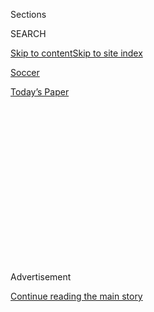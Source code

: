 <div id="app">

<div>

<div>

<div>

<div class="NYTAppHideMasthead css-1q2w90k e1suatyy0">

<div class="section css-ui9rw0 e1suatyy2">

<div class="css-eph4ug er09x8g0">

<div class="css-6n7j50">

</div>

<span class="css-1dv1kvn">Sections</span>

<div class="css-10488qs">

<span class="css-1dv1kvn">SEARCH</span>

</div>

[Skip to content](#site-content)[Skip to site
index](#site-index)

</div>

<div id="masthead-section-label" class="css-1wr3we4 eaxe0e00">

[Soccer](https://www.nytimes3xbfgragh.onion/section/sports/soccer)

</div>

<div class="css-10698na e1huz5gh0">

</div>

</div>

<div id="masthead-bar-one" class="section hasLinks css-15hmgas e1csuq9d3">

<div class="css-uqyvli e1csuq9d0">

</div>

<div class="css-1uqjmks e1csuq9d1">

</div>

<div class="css-9e9ivx">

[](https://myaccount.nytimes3xbfgragh.onion/auth/login?response_type=cookie&client_id=vi)

</div>

<div class="css-1bvtpon e1csuq9d2">

[Today’s
Paper](https://www.nytimes3xbfgragh.onion/section/todayspaper)

</div>

</div>

</div>

</div>

<div data-aria-hidden="false">

<div id="site-content" data-role="main">

<div>

<div class="css-1aor85t" style="opacity:0.000000001;z-index:-1;visibility:hidden">

<div class="css-1hqnpie">

<div class="css-epjblv">

<span class="css-17xtcya">[Soccer](/section/sports/soccer)</span><span class="css-x15j1o">|</span><span class="css-fwqvlz">Envisioning
a Champions League on Tour, a Soccer Investor Demands More for His
Money</span>

</div>

<div class="css-k008qs">

<div class="css-1iwv8en">

<span class="css-18z7m18"></span>

<div>

</div>

</div>

<span class="css-1n6z4y">https://nyti.ms/2sHGvof</span>

<div class="css-1705lsu">

<div class="css-4xjgmj">

<div class="css-4skfbu" data-role="toolbar" data-aria-label="Social Media Share buttons, Save button, and Comments Panel with current comment count" data-testid="share-tools">

  - 
  - 
  - 
  - 
    
    <div class="css-6n7j50">
    
    </div>

  - 
  - 

</div>

</div>

</div>

</div>

</div>

</div>

<div class="css-13pd83m">

</div>

<div id="top-wrapper" class="css-1sy8kpn">

<div id="top-slug" class="css-l9onyx">

Advertisement

</div>

[Continue reading the main
story](#after-top)

<div class="ad top-wrapper" style="text-align:center;height:100%;display:block;min-height:250px">

<div id="top" class="place-ad" data-position="top" data-size-key="top">

</div>

</div>

<div id="after-top">

</div>

</div>

<div>

<div id="sponsor-wrapper" class="css-1hyfx7x">

<div id="sponsor-slug" class="css-19vbshk">

Supported by

</div>

[Continue reading the main
story](#after-sponsor)

<div id="sponsor" class="ad sponsor-wrapper" style="text-align:center;height:100%;display:block">

</div>

<div id="after-sponsor">

</div>

</div>

<div class="css-186x18t">

</div>

<div class="css-1vkm6nb ehdk2mb0">

# Envisioning a Champions League on Tour, a Soccer Investor Demands More for His Money

</div>

The International Champions Cup, which brings Europe’s top clubs to
North America, has been lucrative for the teams but not the organizer.
Now there is a threat to end the event unless teams agree to make the
competition more serious.

<div class="css-79elbk" data-testid="photoviewer-wrapper">

<div class="css-z3e15g" data-testid="photoviewer-wrapper-hidden">

</div>

<div class="css-1a48zt4 ehw59r15" data-testid="photoviewer-children">

![<span class="css-16f3y1r e13ogyst0" data-aria-hidden="true">A 2018
International Champions Cup match between Manchester United and Real
Madrid in Miami. Similar matches have been lucrative for participating
clubs, but the tournament’s organizer wants it to become a more serious
competition.</span><span class="css-cnj6d5 e1z0qqy90" itemprop="copyrightHolder"><span class="css-1ly73wi e1tej78p0">Credit...</span><span><span>Rob
Foldy/Getty
Images</span></span></span>](https://static01.graylady3jvrrxbe.onion/images/2020/01/21/sports/21rosssoccer-1/merlin_141926622_09be1472-bb44-4cac-8be9-cfc44a82acf5-articleLarge.jpg?quality=75&auto=webp&disable=upscale)

</div>

</div>

<div class="css-18e8msd">

<div class="css-vp77d3 epjyd6m0">

<div class="css-1baulvz">

By [<span class="css-1baulvz last-byline" itemprop="name">Tariq
Panja</span>](https://www.nytimes3xbfgragh.onion/by/tariq-panja)

</div>

</div>

  - 
    
    <div class="css-ld3wwf e16638kd2">
    
    Jan. 21,
    2020
    
    </div>

  - 
    
    <div class="css-4xjgmj">
    
    <div class="css-d8bdto" data-role="toolbar" data-aria-label="Social Media Share buttons, Save button, and Comments Panel with current comment count" data-testid="share-tools">
    
      - 
      - 
      - 
      - 
        
        <div class="css-6n7j50">
        
        </div>
    
      - 
      - 
    
    </div>
    
    </div>

</div>

</div>

<div class="section meteredContent css-1r7ky0e" name="articleBody" itemprop="articleBody">

<div class="css-1fanzo5 StoryBodyCompanionColumn">

<div class="css-53u6y8">

Stephen M. Ross, the real estate developer and principal owner of the
Miami Dolphins, flew to Paris this month to speak with leaders of
Europe’s most powerful soccer clubs, teams that have benefited from
the billionaire’s largess in bankrolling
a<span class="css-8l6xbc evw5hdy0"> </span>summer tournament in the
United States and beyond.

For seven years Ross has plowed millions into the International
Champions Cup, an annual showcase that has become very lucrative for the
superstar-laden clubs that receive a coveted spot in the competition.
But for Ross and RSE Ventures — the sports investment company he
co-founded that controls the I.C.C. — the price of running the event has
grown to more than $100 million, with no signs of a profit.

Addressing management and owners from the likes of Manchester United,
Juventus, Paris St.-Germain and Liverpool, Ross and RSE executives said
something had to change — organizers could not keep losing money.

According to multiple people familiar with the talks who requested
anonymity to discuss a private meeting, the clubs were told that either
the event — which teams treat as little more than a preseason tuneup —
had to become more meaningful or RSE would be forced to turn off the
spigot.

</div>

</div>

<div class="css-1fanzo5 StoryBodyCompanionColumn">

<div class="css-53u6y8">

While the I.C.C.’s games have drawn some of the biggest crowds in soccer
history — 109,318 squeezed into Michigan Stadium in 2014 to watch
Manchester United beat Real Madrid, 3-1 — it has failed to attract the
type of investment from broadcasters and commercial partners that is
necessary for a<span class="css-8l6xbc evw5hdy0"> </span>profitable
future.

Since the event coincides with Europe’s preseason, most clubs use it as
an opportunity to build up players’ fitness and test out new, unproven
talent. Top performers and big names often play limited minutes — if any
— to the annoyance of fans.

Ross’s group wants the teams to commit to a tournament with legitimate
stakes, one with the kind of competitive tension seen in other events —
something akin to taking the Champions League, Europe’s wildly popular
club competition, on tour.

The teams were told that, if they agreed, they could make much more
money than they currently do from I.C.C. games, while Ross would finally
be able to see his investment pay off.

Ross’s trip included a meeting with European soccer’s governing body,
UEFA. The I.C.C. organizers want to secure UEFA’s backing for any new
event by having it partner with them or allow them to use its branding
to give the tournament the sheen of excellence and importance they
crave.

</div>

</div>

<div class="css-1fanzo5 StoryBodyCompanionColumn">

<div class="css-53u6y8">

Ben Sosenko, a spokesman for the tournament’s partner Relevent Sports,
which is owned by RSE, declined to comment.

</div>

</div>

<div class="css-79elbk" data-testid="photoviewer-wrapper">

<div class="css-z3e15g" data-testid="photoviewer-wrapper-hidden">

</div>

<div class="css-1a48zt4 ehw59r15" data-testid="photoviewer-children">

![<span class="css-16f3y1r e13ogyst0" data-aria-hidden="true">Stephen M.
Ross, who owns the Miami Dolphins, has pressured European soccer clubs
to buy into something akin to a Champions League on
tour.</span><span class="css-cnj6d5 e1z0qqy90" itemprop="copyrightHolder"><span class="css-1ly73wi e1tej78p0">Credit...</span><span>Wilfredo
Lee/Associated
Press</span></span>](https://static01.graylady3jvrrxbe.onion/images/2020/01/21/sports/21rosssoccer-2/merlin_164557041_baf25a56-6c4e-4dce-b0d7-4d070f733faa-articleLarge.jpg?quality=75&auto=webp&disable=upscale)

</div>

</div>

<div class="css-1fanzo5 StoryBodyCompanionColumn">

<div class="css-53u6y8">

The clubs acknowledged that the tournament needed changes, but no
decisions were reached in Paris. Instead, the teams agreed to set up a
joint working group with Relevent to study whether another high-profile
event was desirable or feasible in [global soccer’s increasingly crowded
calendar.](https://www.nytimes3xbfgragh.onion/2019/06/14/sports/copa-america-brazil.html)
They are expected to report back in the spring.

The talks came during a critical time for global soccer, as the game’s
influencers are competing to shape the future of the sport and carve out
their own interests.

A week after the meeting in Paris, some of the same club officials
traveled to Zurich for talks with Gianni Infantino, the president of
FIFA. Under Infantino, [FIFA has created its own international club
tournament](https://www.nytimes3xbfgragh.onion/2019/03/15/sports/fifa-2022-world-cup.html),
a 24-team event to be held every four years, starting in China in 2021.

The fortunes of FIFA’s new event depend on the complete buy-in of its 12
European participants, and their meeting with FIFA concluded with the
clubs asking for a seat at the decision-making table and the ability to
have some control over the tournament, similar to an agreement they
already have with UEFA for European club tournaments.

A FIFA spokesman declined to comment.

Player unions may offer resistance to the I.C.C.’s plan, as they become
increasingly wary of stakeholders adding to players’ workloads in
pursuit of new revenue streams. Two days after the meeting in Paris,
FIFPro, the main global player’s union, announced it had founded a new
council that includes Vincent Kompany, the Belgian star who has spoken
out about the number of games players are expected to appear in.

</div>

</div>

<div class="css-1fanzo5 StoryBodyCompanionColumn">

<div class="css-53u6y8">

Top leagues may also be an obstacle. They have been largely opposed to
suggestions for new competitions.

The Champions League itself is expected to add at least four more games
starting in the 2024 season, and may even overhaul the competition
entirely by implementing a so-called Swiss model. Under that proposal,
all participants would play 10 games in a league format, with the top
eight teams qualifying directly for the knockout stages, while the 16
teams below would compete in a playoff to join them.

The idea of Champions League on tour, similar to what the I.C.C. would
like to become, isn’t a new one. In fact, UEFA was considering a
something along those lines when Infantino was its chief administrator,
before he was elected FIFA’s president in 2016.

To earn UEFA’s seal, the I.C.C. would most likely have to modify its
invitation-only model, according to a person familiar with the talks.
Clubs would have to be considered on merit, the person said, rather than
factors like marketability and the size of their fan bases.

If such an event came to fruition, it could compete with FIFA’s
competition and create another front in the often bitter relationship
between soccer’s two most powerful figures, Infantino and UEFA’s
president, Aleksander Ceferin.

The two have spent much of the last two years clashing over various
issues, including FIFA’s World Cup. Most recently, tempers flared after
details leaked from a meeting between Infantino and Florentino Pérez,
the Real Madrid president, over Pérez’s desire to create a Super League
that would unmoor the biggest teams from the domestic competitions in
which they have played for decades.

</div>

</div>

<div>

</div>

</div>

<div>

</div>

<div>

</div>

<div>

</div>

<div>

<div id="bottom-wrapper" class="css-1ede5it">

<div id="bottom-slug" class="css-l9onyx">

Advertisement

</div>

[Continue reading the main
story](#after-bottom)

<div id="bottom" class="ad bottom-wrapper" style="text-align:center;height:100%;display:block;min-height:90px">

</div>

<div id="after-bottom">

</div>

</div>

</div>

</div>

</div>

## Site Index

<div>

</div>

## Site Information Navigation

  - [© <span>2020</span> <span>The New York Times
    Company</span>](https://help.nytimes3xbfgragh.onion/hc/en-us/articles/115014792127-Copyright-notice)

<!-- end list -->

  - [NYTCo](https://www.nytco.com/)
  - [Contact
    Us](https://help.nytimes3xbfgragh.onion/hc/en-us/articles/115015385887-Contact-Us)
  - [Work with us](https://www.nytco.com/careers/)
  - [Advertise](https://nytmediakit.com/)
  - [T Brand Studio](http://www.tbrandstudio.com/)
  - [Your Ad
    Choices](https://www.nytimes3xbfgragh.onion/privacy/cookie-policy#how-do-i-manage-trackers)
  - [Privacy](https://www.nytimes3xbfgragh.onion/privacy)
  - [Terms of
    Service](https://help.nytimes3xbfgragh.onion/hc/en-us/articles/115014893428-Terms-of-service)
  - [Terms of
    Sale](https://help.nytimes3xbfgragh.onion/hc/en-us/articles/115014893968-Terms-of-sale)
  - [Site
    Map](https://spiderbites.nytimes3xbfgragh.onion)
  - [Help](https://help.nytimes3xbfgragh.onion/hc/en-us)
  - [Subscriptions](https://www.nytimes3xbfgragh.onion/subscription?campaignId=37WXW)

</div>

</div>

</div>

</div>
